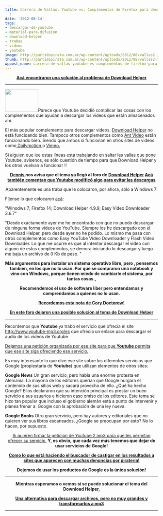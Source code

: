 ```yaml
---
title: Carrera de Vallas, Youtube vs. Complementos de Firefox para descargar videos
  !
date: '2012-08-14'
tags:
- descargar-de-youtube
- material-para-difusion
- download-helper
- trabas
- videos
- youtube
image: http://partidopirata.com.ar/wp-content/uploads/2012/08/vallas2.jpg
thumb: http://partidopirata.com.ar/wp-content/uploads/2012/08/vallas2-150x150.jpg
wppost_name: carrera-de-vallas-youtube-vs-complementos-de-firefox-para-descargar-videos
---
```


<p style="text-align: center;"><strong><a href="http://partidopirata.com.ar/6046/superamos-la-valla-si-no-les-funciona-el-download-helper-para-bajar-videos-de-youtube">Acá encontraron una solución al problema de Download Helper</a></strong></p>


<hr />

<a href="http://partidopirata.com.ar/wp-content/uploads/2012/08/smiley.gif"><img class="alignright size-full wp-image-5997" title="smiley" src="http://partidopirata.com.ar/wp-content/uploads/2012/08/smiley.gif" alt="" width="109" height="75" /></a>Parece que Youtube decidió complicar las cosas con los complementos que ayudan a descargar los videos que están almacenados ahí.

El más popular complemento para descargar videos, <a href="https://addons.mozilla.org/es/firefox/addon/video-downloadhelper/" target="_blank">Download Helper</a> no está funcioando bien. Tampoco otros complementos como <a href="http://www.ant.com/video-downloader" target="_blank">Ant Video</a> están funcionando bien.
Siendo que ambos si funcionan en otros sites de videos como<a href="http://www.dailymotion.com/" target="_blank"> Dailymotion </a>o <a href="http://vimeo.com/" target="_blank">Vimeo.</a>

Si alguien que lee estas líneas está trabajando en saltar las vallas que pone Youtube, avísenos, es sólo cuestión de tiempo para que Download Helper y los otros vuelvan a funcionar !!
<p style="text-align: center;"><strong><a href="https://twitter.com/indigocat" target="_blank">Dennis </a> nos avisa que el tema ya llegó al foro de <a href="https://addons.mozilla.org/en-US/firefox/addon/video-downloadhelper/reviews/" target="_blank">Download Helper</a>
<a href="http://www.configurarequipos.com/respuestas/pregunta42746.html" target="_blank">Acá también comentan que Youtube modificó algo para evitar las descargas</a></strong></p>
<p style="text-align: center;">Aparentemente es una traba que le colocaron, por ahora, sólo a Windows 7:</p>
Fíjense lo que colocaron <a href="http://www.configurarequipos.com/respuestas/pregunta42746.html" target="_blank">acá</a>:

"Winodws 7; Firefox 14; Download Helper 4.9.9; Easy Video Downloader 3.6.7"

"Desde exactamente ayer me he encontrado con que no puedo descargar de ninguna forma vídeos de YouTube. Siempre los he descargado con el Download Helper, pero desde ayer no he podido. Lo mismo me pasa con otros complementos como Easy YouTube Video Downloader y Flash Video Downloader.
Lo que me ocurre es que al intentar descargar el vídeo con alguno de estos complementos, se demora iniciando lo descargar y luego me baja un archivo de 0 Kb de peso. "
<p style="text-align: center;"><strong>Más argumentos para instalar un sistema operativo libre, pero , pensemos también, en los que no lo usan. Por que se compraron una notebook y vino con Windows, porque tienen miedo de cambiarle el sistema, por tantas cosas.,</strong></p>
<p style="text-align: center;"><strong>Recomendemos el uso de software liber pero entendamos y comprendamos a quienes no lo usan.</strong></p>
<p style="text-align: center;"><strong><a href="http://partidopirata.com.ar/4460/cory-doctorow-el-problema-de-los-nerds-y-la-politica">Recordemos esta nota de Cory Doctorow!</a></strong></p>
<p style="text-align: center;"><strong><a href="http://bugzilla.downloadhelper.net/show_bug.cgi?id=436" target="_blank">En este foro dejaron una posible solución al tema de Download Helper</a></strong></p>


<hr />

Recordemos que <strong>Youtube </strong> ya trabó el servicio que ofrecía el site <a href="http://www.youtube-mp3.org/es" target="_blank">http://www.youtube-mp3.org/es</a> que ofrecía un enlace para descargar el audio de los videos de Youtube

<a href="http://partidopirata.com.ar/4961/youtube-2-mp3-nos-pide-ayuda">Dejamos una petición organizada por ese site para que <strong>Youtube</strong> permita que ese site siga ofreciendo ese servicio.</a>

Es muy interesante lo que dice ese site sobre los diferentes servicios que Google (propiestaria de <strong>Youtube</strong>) que utilizan elementos de otros sites:

<strong>Google News</strong>
Un gran servicio, pero había una enorme protesta en Alemania. La mayoría de los editores querían que Google hurgara el contenido de sus sitios web y sacará provecho de ello. ¿Qué ha hecho Google? Ellos declararon que su intención principal es prestar un buen servicio a sus usuarios e hicieron caso omiso de los editores. Este tema se hizo tan popular que incluso el gobierno alemán está a punto de intervenir y planea frenar a  Google con la aprobación de una ley nueva.

<strong>Google Books</strong>
Otro gran servicio, pero hay autores y editoriales que no quieren ver sus libros escaneados. ¿Google se preocupan por esto? No lo hacen, por supuesto.
<p style="text-align: center;"><a href="https://www.change.org/petitions/youtube-googlede-allow-third-party-recording-tools-for-youtube-freedomonyoutube" target="_blank">Si quieren firmar la petición de Youtube 2 mp3 para que les permitan ofrecer su servicio.</a>
<strong>
Y, es obvio, que cada vez más tenemos que dejar de usar servicios de Google!</strong></p>
<p style="text-align: center;"><strong><a href="http://partidopirata.com.ar/5883/google-empieza-a-castigar-sites-piratas-en-los-resultados-de-las-busquedas">Como lo que está haciendo el buscador de castigar en los resultados a sites que aparecen con muchas denuncias por piratería!</a></strong></p>
<p style="text-align: center;"><strong>Dejemos de usar los productos de Google es la única solución!</strong></p>


<hr />
<p style="text-align: center;"><strong>Mientras esperamos o vemos si se puede solucionar el tema del Download Helper, </strong></p>
<p style="text-align: center;"><strong><a href="http://www.force-download.es/" target="_blank">Una alternativa para descargar archivos, pero no muy grandes y transformarlos a mp3</a></strong></p>


<hr />
